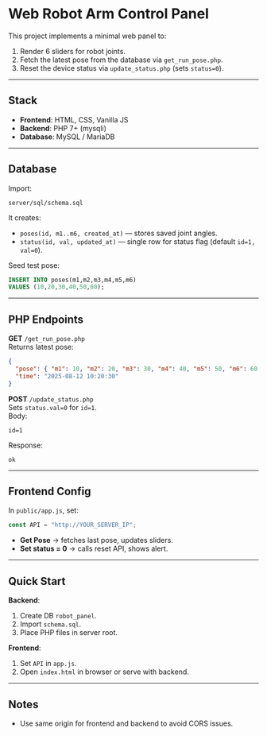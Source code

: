 # Web Robot Arm Control Panel

This project implements a minimal web panel to:  
1. Render 6 sliders for robot joints.  
2. Fetch the latest pose from the database via `get_run_pose.php`.  
3. Reset the device status via `update_status.php` (sets `status=0`).  

---

## Stack
- **Frontend**: HTML, CSS, Vanilla JS  
- **Backend**: PHP 7+ (mysqli)  
- **Database**: MySQL / MariaDB  

---

## Database
Import:
```
server/sql/schema.sql
```
It creates:
- `poses(id, m1..m6, created_at)` — stores saved joint angles.  
- `status(id, val, updated_at)` — single row for status flag (default `id=1, val=0`).  

Seed test pose:
```sql
INSERT INTO poses(m1,m2,m3,m4,m5,m6)
VALUES (10,20,30,40,50,60);
```

---

## PHP Endpoints

**GET** `/get_run_pose.php`  
Returns latest pose:
```json
{
  "pose": { "m1": 10, "m2": 20, "m3": 30, "m4": 40, "m5": 50, "m6": 60 },
  "time": "2025-08-12 10:20:30"
}
```

**POST** `/update_status.php`  
Sets `status.val=0` for `id=1`.  
Body:
```
id=1
```
Response:
```
ok
```

---

## Frontend Config
In `public/app.js`, set:
```js
const API = "http://YOUR_SERVER_IP";
```
- **Get Pose** → fetches last pose, updates sliders.  
- **Set status = 0** → calls reset API, shows alert.  

---

## Quick Start

**Backend**:  
1. Create DB `robot_panel`.  
2. Import `schema.sql`.  
3. Place PHP files in server root.  

**Frontend**:  
1. Set `API` in `app.js`.  
2. Open `index.html` in browser or serve with backend.  

---

## Notes
- Use same origin for frontend and backend to avoid CORS issues.
